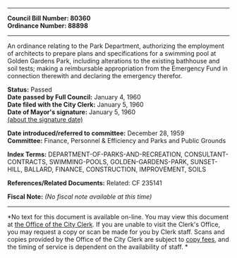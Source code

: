 * * * * *  
  
**Council Bill Number: [](#h0)[](#h2)80360**   
**Ordinance Number: 88898**  
  
* * * * *  
  
An ordinance relating to the Park Department, authorizing the employment of architects to prepare plans and specifications for a swimming pool at Golden Gardens Park, including alterations to the existing bathhouse and soil tests; making a reimbursable appropriation from the Emergency Fund in connection therewith and declaring the emergency therefor.  
  
**Status:** Passed   
**Date passed by Full Council:** January 4, 1960   
**Date filed with the City Clerk:** January 5, 1960   
**Date of Mayor's signature:** January 5, 1960   
[(about the signature date)](/~public/approvaldate.htm)   
  
  
**Date introduced/referred to committee:** December 28, 1959   
**Committee:** Finance, Personnel & Efficiency and Parks and Public Grounds   
  
**Index Terms:** DEPARTMENT-OF-PARKS-AND-RECREATION, CONSULTANT-CONTRACTS, SWIMMING-POOLS, GOLDEN-GARDENS-PARK, SUNSET-HILL, BALLARD, FINANCE, CONSTRUCTION, IMPROVEMENT, SOILS  
  
**References/Related Documents:** Related: CF 235141  
  
**Fiscal Note:** *(No fiscal note available at this time)*  
  
* * * * *  
  
*No text for this document is available on-line. You may view this document at [the Office of the City Clerk](http://www.seattle.gov/leg/clerk/contactUs.htm). If you are unable to visit the Clerk's Office, you may request a copy or scan be made for you by Clerk staff. Scans and copies provided by the Office of the City Clerk are subject to [copy fees](http://clerk.seattle.gov/~public/clerkfees.htm), and the timing of service is dependent on the availability of staff. *  
  
  
